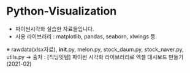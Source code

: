 # Python-Visualization

- 파이썬시각화 실습한 자료들입니다. 
- 사용 라이브러리 : matplotlib, pandas, seaborn, xlwings 등.

※ rawdata(xlsx자료), __init__.py, melon.py, stock_daum.py, stock_naver.py, utils.py -> 출처 : [직딩잇템] 파이썬 시각화 라이브러리로 엑셀 대시보드 만들기(2021-02)
